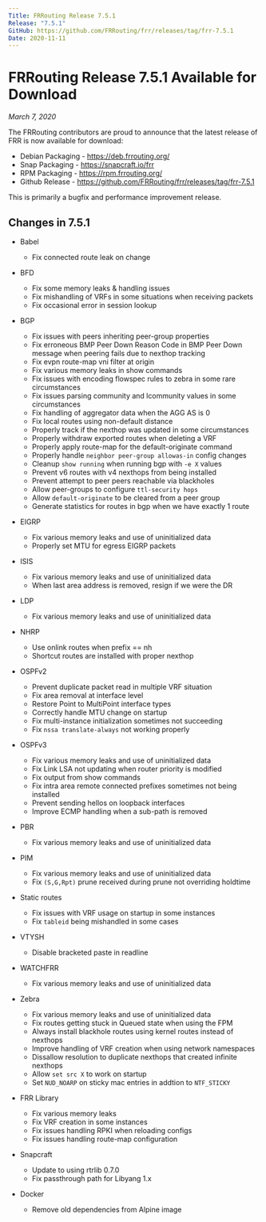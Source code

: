 ```yaml
---
Title: FRRouting Release 7.5.1
Release: "7.5.1"
GitHub: https://github.com/FRRouting/frr/releases/tag/frr-7.5.1
Date: 2020-11-11
---
```


FRRouting Release 7.5.1 Available for Download
==============================================

*March 7, 2020*

The FRRouting contributors are proud to announce that the latest release of FRR is now available for download:

* Debian Packaging  - https://deb.frrouting.org/
* Snap Packaging    - https://snapcraft.io/frr
* RPM Packaging     - https://rpm.frrouting.org/
* Github Release    - https://github.com/FRRouting/frr/releases/tag/frr-7.5.1

This is primarily a bugfix and performance improvement release.

Changes in 7.5.1
----------------

* Babel
  - Fix connected route leak on change

* BFD
  - Fix some memory leaks & handling issues
  - Fix mishandling of VRFs in some situations when receiving packets
  - Fix occasional error in session lookup

* BGP
  - Fix issues with peers inheriting peer-group properties
  - Fix erroneous BMP Peer Down Reason Code in BMP Peer Down message when
    peering fails due to nexthop tracking
  - Fix evpn route-map vni filter at origin
  - Fix various memory leaks in show commands
  - Fix issues with encoding flowspec rules to zebra in some rare circumstances
  - Fix issues parsing community and lcommunity values in some circumstances
  - Fix handling of aggregator data when the AGG AS is 0
  - Fix local routes using non-default distance
  - Properly track if the nexthop was updated in some circumstances
  - Properly withdraw exported routes when deleting a VRF
  - Properly apply route-map for the default-originate command
  - Properly handle `neighbor peer-group allowas-in` config changes
  - Cleanup `show running` when running bgp with `-e X` values
  - Prevent v6 routes with v4 nexthops from being installed
  - Prevent attempt to peer peers reachable via blackholes
  - Allow peer-groups to configure `ttl-security hops`
  - Allow `default-originate` to be cleared from a peer group
  - Generate statistics for routes in bgp when we have exactly 1 route

* EIGRP
  - Fix various memory leaks and use of uninitialized data
  - Properly set MTU for egress EIGRP packets

* ISIS
  - Fix various memory leaks and use of uninitialized data
  - When last area address is removed, resign if we were the DR

* LDP
  - Fix various memory leaks and use of uninitialized data

* NHRP
  - Use onlink routes when prefix == nh
  - Shortcut routes are installed with proper nexthop

* OSPFv2
  - Prevent duplicate packet read in multiple VRF situation
  - Fix area removal at interface level
  - Restore Point to MultiPoint interface types
  - Correctly handle MTU change on startup
  - Fix multi-instance initialization sometimes not succeeding
  - Fix `nssa translate-always` not working properly

* OSPFv3
  - Fix various memory leaks and use of uninitialized data
  - Fix Link LSA not updating when router priority is modified
  - Fix output from show commands
  - Fix intra area remote connected prefixes sometimes not being installed
  - Prevent sending hellos on loopback interfaces
  - Improve ECMP handling when a sub-path is removed

* PBR
  - Fix various memory leaks and use of uninitialized data

* PIM
  - Fix various memory leaks and use of uninitialized data
  - Fix `(S,G,Rpt)` prune received during prune not overriding holdtime

* Static routes
  - Fix issues with VRF usage on startup in some instances
  - Fix `tableid` being mishandled in some cases

* VTYSH
  - Disable bracketed paste in readline

* WATCHFRR
  - Fix various memory leaks and use of uninitialized data

* Zebra
  - Fix various memory leaks and use of uninitialized data
  - Fix routes getting stuck in Queued state when using the FPM
  - Always install blackhole routes using kernel routes instead of nexthops
  - Improve handling of VRF creation when using network namespaces
  - Dissallow resolution to duplicate nexthops that created infinite nexthops
  - Allow `set src X` to work on startup
  - Set `NUD_NOARP` on sticky mac entries in addtion to `NTF_STICKY`

* FRR Library
  - Fix various memory leaks
  - Fix VRF creation in some instances
  - Fix issues handling RPKI when reloading configs
  - Fix issues handling route-map configuration

* Snapcraft
  - Update to using rtrlib 0.7.0
  - Fix passthrough path for Libyang 1.x

* Docker
  - Remove old dependencies from Alpine image
